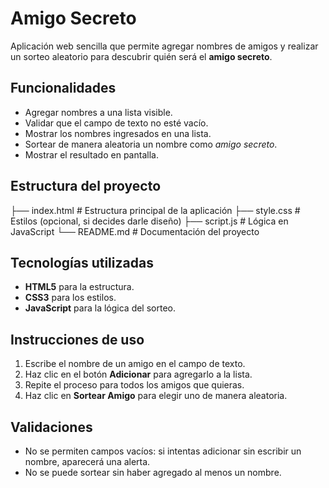 #  Amigo Secreto

Aplicación web sencilla que permite agregar nombres de amigos y realizar un sorteo aleatorio para descubrir quién será el **amigo secreto**.  

## Funcionalidades

- Agregar nombres a una lista visible.
- Validar que el campo de texto no esté vacío.
- Mostrar los nombres ingresados en una lista.
- Sortear de manera aleatoria un nombre como *amigo secreto*.
- Mostrar el resultado en pantalla.

## Estructura del proyecto
├── index.html # Estructura principal de la aplicación
├── style.css # Estilos (opcional, si decides darle diseño)
├── script.js # Lógica en JavaScript
└── README.md # Documentación del proyecto

## Tecnologías utilizadas

- **HTML5** para la estructura.
- **CSS3** para los estilos.
- **JavaScript** para la lógica del sorteo.

##  Instrucciones de uso

1. Escribe el nombre de un amigo en el campo de texto.
2. Haz clic en el botón **Adicionar** para agregarlo a la lista.
3. Repite el proceso para todos los amigos que quieras.
4. Haz clic en **Sortear Amigo** para elegir uno de manera aleatoria.

## Validaciones

- No se permiten campos vacíos: si intentas adicionar sin escribir un nombre, aparecerá una alerta.
- No se puede sortear sin haber agregado al menos un nombre.

